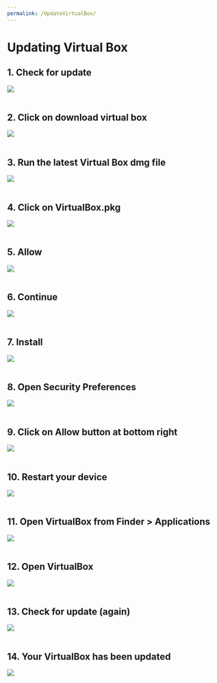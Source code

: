 ```yaml
---
permalink: /UpdateVirtualBox/
---
```


# Updating Virtual Box

## 1. Check for update

![](./assets/images/VirtualBox/2.png) <br><br>

## 2. Click on download virtual box

![](./assets/images/VirtualBox/3.png) <br><br>

## 3. Run the latest Virtual Box dmg file

![](./assets/images/VirtualBox/4.png) <br><br>

## 4. Click on VirtualBox.pkg

![](./assets/images/VirtualBox/5.png) <br><br>

## 5. Allow

![](./assets/images/VirtualBox/6.png) <br><br>

## 6. Continue

![](./assets/images/VirtualBox/7.png) <br><br>

## 7. Install

![](./assets/images/VirtualBox/8.png) <br><br>

## 8. Open Security Preferences

![](./assets/images/VirtualBox/9.png) <br><br>

## 9. Click on **Allow** button at bottom right

![](./assets/images/VirtualBox/10.png) <br><br>

## 10. Restart your device

![](./assets/images/VirtualBox/11.png) <br><br>

## 11. Open VirtualBox from Finder > Applications

![](./assets/images/VirtualBox/12.png) <br><br>

## 12. Open VirtualBox

![](./assets/images/VirtualBox/13.png) <br><br>

## 13. Check for update (again)

![](./assets/images/VirtualBox/2.png) <br><br>

## 14. Your VirtualBox has been updated

![](./assets/images/VirtualBox/16.png) <br><br>
